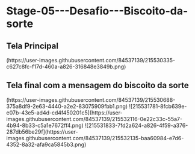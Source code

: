 # Stage-05---Desafio---Biscoito-da-sorte

<h2>Tela Principal</h2>
(https://user-images.githubusercontent.com/84537139/215530335-c627c8fc-f17d-460a-a826-316848e3849b.png)

<h2>Tela final com a mensagem do biscoito da sorte</h2>
(https://user-images.githubusercontent.com/84537139/215530688-375a8df9-2e63-4440-a2e2-83075909fbb1.png)
![215531781-8fcb639e-e07b-43e5-ad4d-cd4f450201c5](https://user-images.githubusercontent.com/84537139/215532116-0e22c33c-55a7-4b94-8b33-c5a1e7672ff4.png)
![215531833-7fd2a624-a826-4f59-a376-287db56be29f](https://user-images.githubusercontent.com/84537139/215532135-baa60984-e7d6-4352-8a32-afa9ca5845b3.png)
